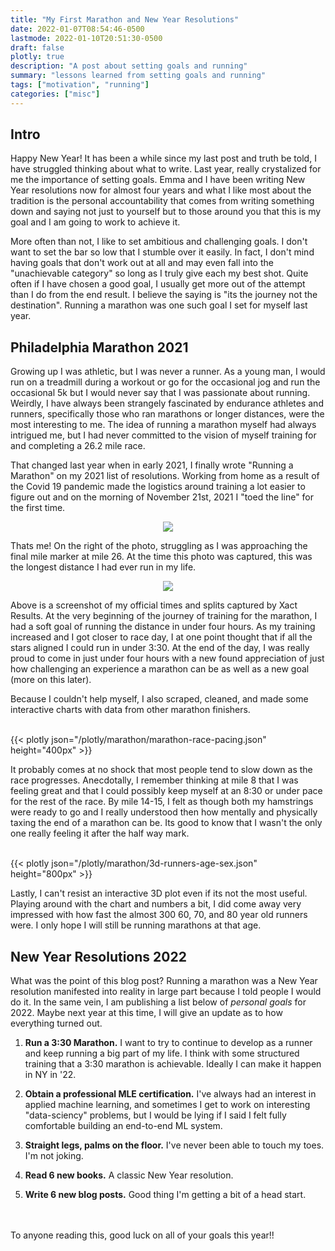 ```yaml
---
title: "My First Marathon and New Year Resolutions"
date: 2022-01-07T08:54:46-0500
lastmode: 2022-01-10T20:51:30-0500
draft: false
plotly: true
description: "A post about setting goals and running"
summary: "lessons learned from setting goals and running"
tags: ["motivation", "running"]
categories: ["misc"]
---
```


## Intro

Happy New Year! It has been a while since my last post and truth be told, I have struggled thinking about what to write. Last year, really crystalized for me the importance of setting goals. Emma and I have been writing New Year resolutions now for almost four years and what I like most about the tradition is the personal accountability that comes from writing something down and saying not just to yourself but to those around you that this is my goal and I am going to work to achieve it.

More often than not, I like to set ambitious and challenging goals. I don't want to set the bar so low that I stumble over it easily. In fact, I don't mind having goals that don't work out at all and may even fall into the "unachievable category" so long as I truly give each my best shot. Quite often if I have chosen a good goal, I usually get more out of the attempt than I do from the end result. I believe the saying is "its the journey not the destination". Running a marathon was one such goal I set for myself last year.

## Philadelphia Marathon 2021

Growing up I was athletic, but I was never a runner. As a young man, I would run on a treadmill during a workout or go for the occasional jog and run the occasional 5k but I would never say that I was passionate about running. Weirdly, I have always been strangely fascinated by endurance athletes and runners, specifically those who ran marathons or longer distances, were the most interesting to me. The idea of running a marathon myself had always intrigued me, but I had never committed to the vision of myself training for and completing a 26.2 mile race.

That changed last year when in early 2021, I finally wrote "Running a Marathon" on my 2021 list of resolutions. Working from home as a result of the Covid 19 pandemic made the logistics around training a lot easier to figure out and on the morning of November 21st, 2021 I "toed the line" for the first time.

<p align="center">
    <img src="/img/marathon/philly-marathon.jpeg">
</p>

Thats me! On the right of the photo, struggling as I was approaching the final mile marker at mile 26. At the time this photo was captured, this was the longest distance I had ever run in my life.

<p align="center">
    <img src="/img/marathon/my-philly-marathon-stats.png">
</p>

Above is a screenshot of my official times and splits captured by Xact Results. At the very beginning of the journey of training for the marathon, I had a soft goal of running the distance in under four hours. As my training increased and I got closer to race day, I at one point thought that if all the stars aligned I could run in under 3:30. At the end of the day, I was really proud to come in just under four hours with a new found appreciation of just how challenging an experience a marathon can be as well as a new goal (more on this later).

Because I couldn't help myself, I also scraped, cleaned, and made some interactive charts with data from other marathon finishers.

<br>
{{< plotly json="/plotly/marathon/marathon-race-pacing.json" height="400px" >}}
<br>

It probably comes at no shock that most people tend to slow down as the race progresses. Anecdotally, I remember thinking at mile 8 that I was feeling great and that I could possibly keep myself at an 8:30 or under pace for the rest of the race. By mile 14-15, I felt as though both my hamstrings were ready to go and I really understood then how mentally and physically taxing the end of a marathon can be. Its good to know that I wasn't the only one really feeling it after the half way mark.

<br>
{{< plotly json="/plotly/marathon/3d-runners-age-sex.json" height="800px" >}}
<br>

Lastly, I can't resist an interactive 3D plot even if its not the most useful. Playing around with the chart and numbers a bit, I did come away very impressed with how fast the almost 300 60, 70, and 80 year old runners were. I only hope I will still be running marathons at that age.

## New Year Resolutions 2022

What was the point of this blog post? Running a marathon was a New Year resolution manifested into reality in large part because I told people I would do it. In the same vein, I am publishing a list below of *personal goals* for 2022. Maybe next year at this time, I will give an update as to how everything turned out.

1. **Run a 3:30 Marathon.** I want to try to continue to develop as a runner and keep running a big part of my life. I think with some structured training that a 3:30 marathon is achievable. Ideally I can make it happen in NY in '22.

2. **Obtain a professional MLE certification.** I've always had an interest in applied machine learning, and sometimes I get to work on interesting "data-sciency" problems, but I would be lying if I said I felt fully comfortable building an end-to-end ML system. 

3. **Straight legs, palms on the floor.** I've never been able to touch my toes. I'm not joking.

4. **Read 6 new books.** A classic New Year resolution.

5. **Write 6 new blog posts.** Good thing I'm getting a bit of a head start.

<br><br>
To anyone reading this, good luck on all of your goals this year!!